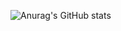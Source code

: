   ![Anurag's GitHub stats](https://github-readme-stats.vercel.app/api?username=kaiseed&show_icons=true&theme=radical)

